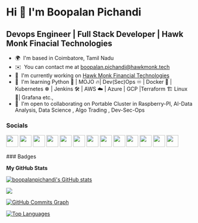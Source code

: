 Hi 👋 I'm Boopalan Pichandi
==================================

Devops Engineer | Full Stack Developer | Hawk Monk Finacial Technologies
--------------------

*   🌍  I'm based in Coimbatore, Tamil Nadu
*   ✉️  You can contact me at [boopalan.pichandi@hawkmonk.tech](mailto:boopalan.pichandi@hawkmonk.tech)
*   🚀  I'm currently working on [Hawk Monk Financial Technologies](https://hawkmonk.tech)
*   🧠  I'm learning Python 🐍 | MOJO 🔥| Dev(Sec)Ops ♾️ | Docker 🐳 | Kubernetes ☸ | Jenkins 🛠️ | AWS ☁️ | Azure | GCP |Terraform 🏗️  Linux 🐧| Grafana etc.,
*   🤝  I'm open to collaborating on Portable Cluster in Raspberry-PI, AI-Data Analysis, Data Science , Algo Trading , Dev-Sec-Ops 
  
### Socials

<p align="left"> <a href="https://www.codesandbox.com/boopalanpichandi" target="_blank" rel="noreferrer"><img src="https://raw.githubusercontent.com/danielcranney/readme-generator/main/public/icons/socials/codesandbox.svg" width="32" height="32" /></a> <a href="https://www.dev.to/boopalanpichandi" target="_blank" rel="noreferrer"><img src="https://raw.githubusercontent.com/danielcranney/readme-generator/main/public/icons/socials/devdotto.svg" width="32" height="32" /></a> <a href="https://discord.com/users/boopalanpichandi" target="_blank" rel="noreferrer"><img src="https://raw.githubusercontent.com/danielcranney/readme-generator/main/public/icons/socials/discord.svg" width="32" height="32" /></a> <a href="https://www.dribbble.com/boopalanpichandi" target="_blank" rel="noreferrer"><img src="https://raw.githubusercontent.com/danielcranney/readme-generator/main/public/icons/socials/dribbble.svg" width="32" height="32" /></a> <a href="https://www.facebook.com/boopalanpichandi98" target="_blank" rel="noreferrer"><img src="https://raw.githubusercontent.com/danielcranney/readme-generator/main/public/icons/socials/facebook.svg" width="32" height="32" /></a> <a href="https://www.github.com/boopalanpichandi" target="_blank" rel="noreferrer"><img src="https://raw.githubusercontent.com/danielcranney/readme-generator/main/public/icons/socials/github.svg" width="32" height="32" /></a> <a href="https://boopalanpichandi" target="_blank" rel="noreferrer"><img src="https://raw.githubusercontent.com/danielcranney/readme-generator/main/public/icons/socials/hashnode.svg" width="32" height="32" /></a> <a href="http://www.instagram.com/boopalanpichandi" target="_blank" rel="noreferrer"><img src="https://raw.githubusercontent.com/danielcranney/readme-generator/main/public/icons/socials/instagram.svg" width="32" height="32" /></a> <a href="https://www.linkedin.com/in/boopalan-pichandi-21257512b" target="_blank" rel="noreferrer"><img src="https://raw.githubusercontent.com/danielcranney/readme-generator/main/public/icons/socials/linkedin.svg" width="32" height="32" /></a> <a href="https://www.polywork.com/boopalanpichandi" target="_blank" rel="noreferrer"><img src="https://raw.githubusercontent.com/danielcranney/readme-generator/main/public/icons/socials/polywork.svg" width="32" height="32" /></a> <a href="http://www.medium.com/boopalanragul98" target="_blank" rel="noreferrer"><img src="https://raw.githubusercontent.com/danielcranney/readme-generator/main/public/icons/socials/medium.svg" width="32" height="32" /></a> <a href="https://www.twitter.com/boopalanragul" target="_blank" rel="noreferrer"><img src="https://raw.githubusercontent.com/danielcranney/readme-generator/main/public/icons/socials/twitter.svg" width="32" height="32" /></a> <a href="https://www.youtube.com/c/boopalanpichandi" target="_blank" rel="noreferrer"><img src="https://raw.githubusercontent.com/danielcranney/readme-generator/main/public/icons/socials/youtube.svg" width="32" height="32" /></a></p>
### Badges

<b>My GitHub Stats</b>

<a href="http://www.github.com/boopalan-pichandi"><img src="https://github-readme-stats.vercel.app/api?username=boopalanpichandi&show_icons=true&hide=&title_color=0891b2&text_color=ffffff&icon_color=0891b2&bg_color=1c1917&hide_border=true&show_icons=true" alt="boopalanpichandi's GitHub stats" /></a>

<a href="http://www.github.com/boopalan-pichandi"><img src="https://github-readme-streak-stats.herokuapp.com/?user=boopalanpichandi&stroke=ffffff&background=1c1917&ring=0891b2&fire=0891b2&currStreakNum=ffffff&currStreakLabel=0891b2&sideNums=ffffff&sideLabels=ffffff&dates=ffffff&hide_border=true" /></a>

<a href="http://www.github.com/boopalan-pichandi"><img src="https://activity-graph.herokuapp.com/graph?username=boopalanpichandi&bg_color=1c1917&color=ffffff&line=0891b2&point=ffffff&area_color=1c1917&area=true&hide_border=true&custom_title=GitHub%20Commits%20Graph" alt="GitHub Commits Graph" /></a>

<a href="https://github.com/boopalan-pichandi" align="left"><img src="https://github-readme-stats.vercel.app/api/top-langs/?username=boopalanpichandi&langs_count=10&title_color=0891b2&text_color=ffffff&icon_color=0891b2&bg_color=1c1917&hide_border=true&locale=en&custom_title=Top%20%Languages" alt="Top Languages" /></a>

